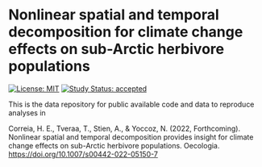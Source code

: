 # Nonlinear spatial and temporal decomposition for climate change effects on sub-Arctic herbivore populations
[![License: MIT](https://img.shields.io/badge/License-MIT-yellow.svg)](https://opensource.org/licenses/MIT) [![Study Status: accepted](https://img.shields.io/badge/Study%20Status-accepted-yellowgreen)](https://doi.org/10.1007/s00442-022-05150-7)

This is the data repository for public available code and data to reproduce analyses in

Correia, H. E., Tveraa, T., Stien, A., & Yoccoz, N. (2022, Forthcoming). Nonlinear spatial and temporal decomposition provides insight for climate change effects on sub-Arctic herbivore populations. Oecologia. https://doi.org/10.1007/s00442-022-05150-7

